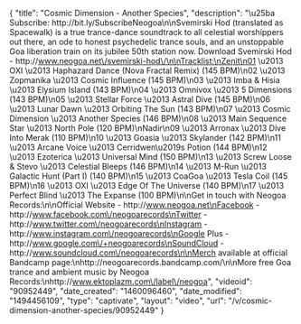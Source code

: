 {
    "title": "Cosmic Dimension - Another Species",
    "description": "\u25ba Subscribe: http:\/\/bit.ly\/SubscribeNeogoa\n\nSvemirski Hod (translated as Spacewalk) is a true trance-dance soundtrack to all celestial worshippers out there, an ode to honest psychedelic trance souls, and an unstoppable Goa liberation train on its jubilee 50th station now. Download Svemirski Hod - http:\/\/www.neogoa.net\/svemirski-hod\/\n\nTracklist:\nZenit\n01 \u2013 OXI \u2013 Haphazard Dance (Nova Fractal Remix) (145 BPM)\n02 \u2013 Zopmanika \u2013 Cosmic Influence (145 BPM)\n03 \u2013 Imba & Hisia \u2013 Elysium Island (143 BPM)\n04 \u2013 Omnivox \u2013 5 Dimensions (143 BPM)\n05 \u2013 Stellar Force \u2013 Astral Dive (145 BPM)\n06 \u2013 Lunar Dawn \u2013 Orbiting The Sun (143 BPM)\n07 \u2013 Cosmic Dimension \u2013 Another Species (146 BPM)\n08 \u2013 Main Sequence Star \u2013 North Pole (120 BPM)\nNadir\n09 \u2013 Arronax \u2013 Dive Into Merak (110 BPM)\n10 \u2013 Goasia \u2013 Skylander (142 BPM)\n11 \u2013 Arcane Voice \u2013 Cerridwen\u2019s Potion (144 BPM)\n12 \u2013 Ezoterica \u2013 Universal Mind (150 BPM)\n13 \u2013 Screw Loose & Stevo \u2013 Celestial Bleeps (146 BPM)\n14 \u2013 M-Run \u2013 Galactic Hunt (Part I) (140 BPM)\n15 \u2013 CoaGoa \u2013 Tesla Coil (145 BPM)\n16 \u2013 OXI \u2013 Edge Of The Universe (140 BPM)\n17 \u2013 Perfect Blind \u2013 The Expanse (100 BPM)\n\nGet in touch with Neogoa Records:\n\nOfficial Website - http:\/\/www.neogoa.net\nFacebook - http:\/\/www.facebook.com\/neogoarecords\nTwitter - http:\/\/www.twitter.com\/neogoarecords\nInstagram - http:\/\/www.instagram.com\/neogoarecords\nGoogle Plus - http:\/\/www.google.com\/+neogoarecords\nSoundCloud - http:\/\/www.soundcloud.com\/neogoarecords\n\nMerch available at official Bandcamp page:\nhttp:\/\/neogoarecords.bandcamp.com\/\n\nMore free Goa trance and ambient music by Neogoa Records:\nhttp:\/\/www.ektoplazm.com\/label\/neogoa",
    "videoid": "90952449",
    "date_created": "1460096460",
    "date_modified": "1494456109",
    "type": "captivate",
    "layout": "video",
    "url": "\/v\/cosmic-dimension-another-species\/90952449"
}